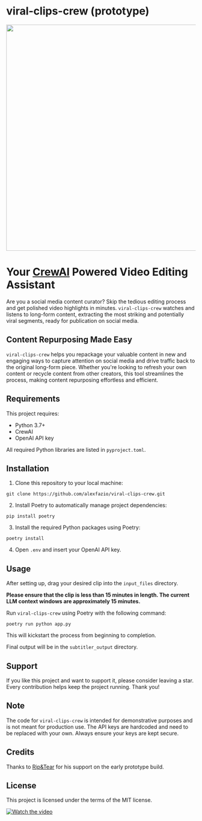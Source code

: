 # viral-clips-crew (prototype)

<div align="center">
  <img src="https://github.com/alexfazio/viral-clips-crew/assets/34505954/c69da629-06eb-4279-a5cb-0d8d7fc1dfee" width="600px" height="auto">
</div>


# Your [CrewAI](https://github.com/joaomdmoura/crewAI) Powered Video Editing Assistant

Are you a social media content curator? Skip the tedious editing process and get polished video highlights in minutes. `viral-clips-crew` watches and listens to long-form content, extracting the most striking and potentially viral segments, ready for publication on social media.

## Content Repurposing Made Easy

`viral-clips-crew` helps you repackage your valuable content in new and engaging ways to capture attention on social media and drive traffic back to the original long-form piece. Whether you're looking to refresh your own content or recycle content from other creators, this tool streamlines the process, making content repurposing effortless and efficient.

## Requirements

This project requires:

- Python 3.7+
- CrewAI
- OpenAI API key

All required Python libraries are listed in `pyproject.toml`.

## Installation

1. Clone this repository to your local machine:

```shell
git clone https://github.com/alexfazio/viral-clips-crew.git
```

2. Install Poetry to automatically manage project dependencies:

```shell
pip install poetry
```

3. Install the required Python packages using Poetry:

```shell
poetry install
```

4. Open `.env` and insert your OpenAI API key.

## Usage

After setting up, drag your desired clip into the `input_files` directory. 

**Please ensure that the clip is less than 15 minutes in length. The current LLM context windows are approximately 15 minutes.**

Run `viral-clips-crew` using Poetry with the following command:

```shell
poetry run python app.py
```

This will kickstart the process from beginning to completion.

Final output will be in the `subtitler_output` directory.

## Support

If you like this project and want to support it, please consider leaving a star. Every contribution helps keep the project running. Thank you!

## Note

The code for `viral-clips-crew` is intended for demonstrative purposes and is not meant for production use. The API keys are hardcoded and need to be replaced with your own. Always ensure your keys are kept secure.

## Credits

Thanks to [Rip&Tear](https://x.com/Cyb3rCh1ck3n) for his support on the early prototype build.

## License

This project is licensed under the terms of the MIT license.

[![Watch the video](https://i.imgur.com/TBD2bvj.png)](pic.twitter.com/8yvO0zIm2r)
